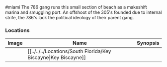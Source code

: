 #miami
The 786 gang runs this small section of beach as a makeshift marina and smuggling port. An offshoot of the 305's founded due to internal strife, the 786's lack the political ideology of their parent gang.

### Locations

| Image | Name   | Synopsis |
| ----- | ------ | -------- |
|       | [[../../../Locations/South Florida/Key Biscayne\|Key Biscayne]] |         |